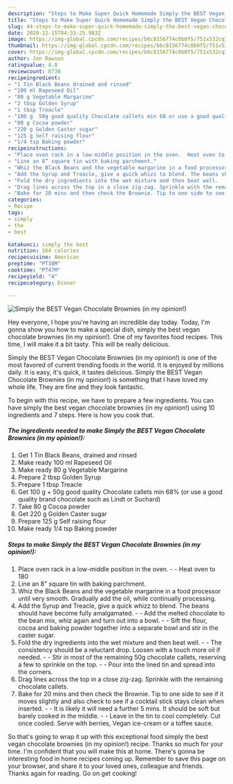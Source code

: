 ```yaml
---
description: "Steps to Make Super Quick Homemade Simply the BEST Vegan Chocolate Brownies (in my opinion!)"
title: "Steps to Make Super Quick Homemade Simply the BEST Vegan Chocolate Brownies (in my opinion!)"
slug: 44-steps-to-make-super-quick-homemade-simply-the-best-vegan-chocolate-brownies-in-my-opinion
date: 2020-12-15T04:33:25.983Z
image: https://img-global.cpcdn.com/recipes/b6c8156774c0b0f5/751x532cq70/simply-the-best-vegan-chocolate-brownies-in-my-opinion-recipe-main-photo.jpg
thumbnail: https://img-global.cpcdn.com/recipes/b6c8156774c0b0f5/751x532cq70/simply-the-best-vegan-chocolate-brownies-in-my-opinion-recipe-main-photo.jpg
cover: https://img-global.cpcdn.com/recipes/b6c8156774c0b0f5/751x532cq70/simply-the-best-vegan-chocolate-brownies-in-my-opinion-recipe-main-photo.jpg
author: Jon Dawson
ratingvalue: 4.8
reviewcount: 8738
recipeingredient:
- "1 Tin Black Beans drained and rinsed"
- "100 ml Rapeseed Oil"
- "80 g Vegetable Margarine"
- "2 tbsp Golden Syrup"
- "1 tbsp Treacle"
- "100 g  50g good quality Chocolate callets min 68 or use a good quality brand chocolate such as Lindt or Suchard"
- "80 g Cocoa powder"
- "220 g Golden Caster sugar"
- "125 g Self raising flour"
- "1/4 tsp Baking powder"
recipeinstructions:
- "Place oven rack in a low-middle position in the oven.  Heat oven to 180"
- "Line an 8” square tin with baking parchment."
- "Whiz the Black Beans and the vegetable margarine in a food processor until very smooth. Gradually add the oil, while continually processing."
- "Add the Syrup and Treacle, give a quick whizz to blend. The beans should have become fully amalgamated.  Add the melted chocolate to the bean mix, whiz again and turn out into a bowl.  Sift the flour, cocoa and baking powder together into a separate bowl and stir in the caster sugar."
- "Fold the dry ingredients into the wet mixture and then beat well.   The consistency should be a reluctant drop. Loosen with a touch more oil if needed.   Stir in most of the remaining 50g chocolate callets, reserving a few to sprinkle on the top.  Pour into the lined tin and spread into the corners."
- "Drag lines across the top in a close zig-zag. Sprinkle with the remaining chocolate callets."
- "Bake for 20 mins and then check the Brownie. Tip to one side to see if it moves slightly and also check to see if a cocktail stick stays clean when inserted.  It is likely it will need a further 5 mins. It should be soft but barely cooked in the middle.  Leave in the tin to cool completely. Cut once cooled. Serve with berries, Vegan ice-cream or a toffee sauce."
categories:
- Recipe
tags:
- simply
- the
- best

katakunci: simply the best 
nutrition: 164 calories
recipecuisine: American
preptime: "PT38M"
cooktime: "PT47M"
recipeyield: "4"
recipecategory: Dinner

---
```



![Simply the BEST Vegan Chocolate Brownies (in my opinion!)](https://img-global.cpcdn.com/recipes/b6c8156774c0b0f5/751x532cq70/simply-the-best-vegan-chocolate-brownies-in-my-opinion-recipe-main-photo.jpg)

Hey everyone, I hope you're having an incredible day today. Today, I'm gonna show you how to make a special dish, simply the best vegan chocolate brownies (in my opinion!). One of my favorites food recipes. This time, I will make it a bit tasty. This will be really delicious.

Simply the BEST Vegan Chocolate Brownies (in my opinion!) is one of the most favored of current trending foods in the world. It is enjoyed by millions daily. It is easy, it's quick, it tastes delicious. Simply the BEST Vegan Chocolate Brownies (in my opinion!) is something that I have loved my whole life. They are fine and they look fantastic.




To begin with this recipe, we have to prepare a few ingredients. You can have simply the best vegan chocolate brownies (in my opinion!) using 10 ingredients and 7 steps. Here is how you cook that.

<!--inarticleads1-->

##### The ingredients needed to make Simply the BEST Vegan Chocolate Brownies (in my opinion!):

1. Get 1 Tin Black Beans, drained and rinsed
1. Make ready 100 ml Rapeseed Oil
1. Make ready 80 g Vegetable Margarine
1. Prepare 2 tbsp Golden Syrup
1. Prepare 1 tbsp Treacle
1. Get 100 g + 50g good quality Chocolate callets min 68% (or use a good quality brand chocolate such as Lindt or Suchard)
1. Take 80 g Cocoa powder
1. Get 220 g Golden Caster sugar
1. Prepare 125 g Self raising flour
1. Make ready 1/4 tsp Baking powder




<!--inarticleads2-->

##### Steps to make Simply the BEST Vegan Chocolate Brownies (in my opinion!):

1. Place oven rack in a low-middle position in the oven. -  - Heat oven to 180
1. Line an 8” square tin with baking parchment.
1. Whiz the Black Beans and the vegetable margarine in a food processor until very smooth. Gradually add the oil, while continually processing.
1. Add the Syrup and Treacle, give a quick whizz to blend. The beans should have become fully amalgamated. -  - Add the melted chocolate to the bean mix, whiz again and turn out into a bowl. -  - Sift the flour, cocoa and baking powder together into a separate bowl and stir in the caster sugar.
1. Fold the dry ingredients into the wet mixture and then beat well.  -  - The consistency should be a reluctant drop. Loosen with a touch more oil if needed.  -  - Stir in most of the remaining 50g chocolate callets, reserving a few to sprinkle on the top. -  - Pour into the lined tin and spread into the corners.
1. Drag lines across the top in a close zig-zag. Sprinkle with the remaining chocolate callets.
1. Bake for 20 mins and then check the Brownie. Tip to one side to see if it moves slightly and also check to see if a cocktail stick stays clean when inserted. -  - It is likely it will need a further 5 mins. It should be soft but barely cooked in the middle. -  - Leave in the tin to cool completely. Cut once cooled. Serve with berries, Vegan ice-cream or a toffee sauce.




So that's going to wrap it up with this exceptional food simply the best vegan chocolate brownies (in my opinion!) recipe. Thanks so much for your time. I'm confident that you will make this at home. There's gonna be interesting food in home recipes coming up. Remember to save this page on your browser, and share it to your loved ones, colleague and friends. Thanks again for reading. Go on get cooking!

